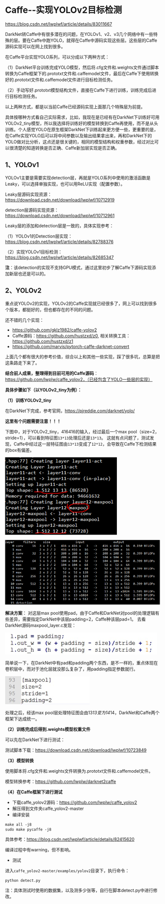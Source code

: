 # Caffe--实现YOLOv2目标检测

https://blog.csdn.net/lwplwf/article/details/83011667

DarkNet转Caffe中有很多潜在的问题，在YOLOv1、v2、v3几个网络中有一些特殊的层。要在Caffe中跑YOLO，就得在Caffe中源码实现这些层。这些层的Caffe源码实现可以在网上找到很多。

在Caffe平台实现YOLO系列，可以分成以下两种方式：

（1）DarkNet平台训练完成YOLO模型，然后将.cfg文件和.weights文件通过脚本转换为Caffe框架下的.prototxt文件和.caffemodel文件，最后在Caffe下使用转换好的.prototxt文件和.caffemodel文件进行目标检测任务。

（2）手动写好.prototxt模型结构文件，直接在Caffe下进行训练，训练完成后进行目标检测任务。

以上两种方式，都是以当前Caffe已经源码实现上面那几个特殊层为前提。

具体按哪种方式看自己实际需求，比如，我现在是已经有在DarkNet下训练好可用YOLOv2_tiny模型，所以我选择将训练好的模型转换到Caffe再使用，而不是从头训练。个人感觉YOLO在原生框架DarkNet下训练起来更方便一些，更重要的是，在Caffe实现YOLO后可以将中间参数以及输出结果拿出来，再和DarkNet下的YOLO做对比分析，这点还是很关键的，相同的模型结构和权重参数，经过对比可以很清楚的知道转换是否正确、Caffe新加层实现是否正确。

## 1、YOLOv1

YOLOv1主要是需要实现detection层，再就是YOLO系列中使用的激活函数是Leaky，可以选择单独实现，也可以用ReLU实现（配置参数）。

Leaky层源码实现资源：https://download.csdn.net/download/lwplwf/10712919

detection层源码实现资源：https://download.csdn.net/download/lwplwf/10712961

Leaky层的添加和detection层是一致的，具体实现参考：

（1）YOLOv1的Detection层实现：https://blog.csdn.net/lwplwf/article/details/82788376

（2）实现YOLOv1目标检测：https://blog.csdn.net/lwplwf/article/details/82685347

**注**：该detection的实现不支持GPU模式，通过这里初步了解Caffe下源码实现添加新层也还是可以的。

## 2、YOLOv2

重点说YOLOv2的实现，YOLOv2的Caffe实现就已经很多了，网上可以找到很多个版本，都挺好的，但也都存在的不同的问题。

还不错的几个实现：

- https://github.com/gklz1982/caffe-yolov2
- Caffe源码：https://github.com/hustzxd/z0, 相关转换工具：https://github.com/hustzxd/z1
- https://github.com/marvis/pytorch-caffe-darknet-convert

上面几个都有很大的参考价值，综合以上和其他一些实现，踩了很多坑，总算是把这条路走下来了。

**结合前人成果，整理得到目前可用的Caffe源码**：
https://github.com/lwplw/caffe_yolov2，（已经包含了YOLO一些层的实现）


**具体步骤如下（以YOLOv2_tiny为例）：**

**（1）训练YOLOv2_tiny**

在DarkNet下完成，参考官网，https://pjreddie.com/darknet/yolo/

**这里有个问题需要注意！！！**

下图中，对于YOLOv2_tiny，416416的输入，经过最后一个max pool（size=2，stride=1），可以看到特征图`13*13`处理后还是`13*13`。
这就有点问题了，测试发现，Caffe中经过这一层特征图由`13*13`变成了`12*12`，会导致在Caffe下检测结果的box有偏差。

![image](https://github.com/lwplw/repository_image/blob/master/4871D0BC-DFB5-4354-9ED1-E0A324FCF640.png)

![image](https://github.com/lwplw/repository_image/blob/master/CDA747F4-51D4-4c2c-967E-49512FD2B6DE.png)

**解决方案**：
对这层max pool使用pad，由于Caffe和DarkNet对pool的处理逻辑有些差异，需要指定DarkNet中该层padding=2，Caffe种该层pad=1。
去看DarkNet源码maxpool_layer.c发现：

![image](https://github.com/lwplw/repository_image/blob/master/menu.saveimg.savepath20181011111234.jpg)

简单说一下，在DarkNet中有pad和padding两个东西，是不一样的，重点体现在卷积层中，而对于池化层就没那么复杂了，用padding指定参数就行。

![image](https://github.com/lwplw/repository_image/blob/master/yolov2_tiny_pool.jpg)

处理之后，经该max pool层处理特征图会由13*13变为14*14，DarkNet和Caffe两个框架下达成统一。

**（2）训练完成后得到.weights模型权重文件**

可以先在DarkNet下进行测试：

测试脚本下载：https://download.csdn.net/download/lwplwf/10723849

**（3）模型转换**

使用脚本将.cfg文件和.weights文件转换为.prototxt文件和.caffemodel文件。

模型转换参考：https://github.com/lwplw/darknet2caffe

**（4）在Caffe框架下进行测试**

- 下载caffe_yolov2源码：https://github.com/lwplw/caffe_yolov2
- 解压得到文件夹caffe_yolov2-master
- 编译安装

```
make all -j8
sudo make pycaffe -j8
```

具体参考：https://blog.csdn.net/lwplwf/article/details/82415620

编译过程中有warning，但不影响。

- 测试

进入`caffe_yolov2-master/examples/yolov2`目录下，执行命令：

```
python detect.py
```

注：具体测试时使用的数据集，以及测多少张等，自行在脚本detect.py中进行修改。
